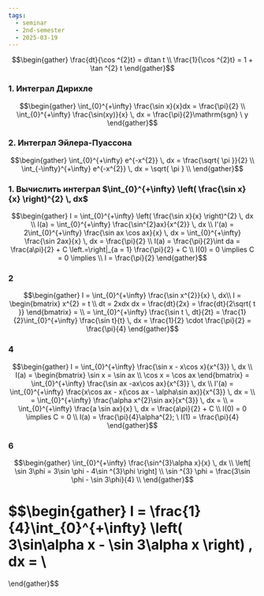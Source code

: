 ```yaml
---
tags:
  - seminar
  - 2nd-semester
  - 2025-03-19
---
```


$$\begin{gather}
\frac{dt}{\cos ^{2}t} = d\tan t \\
\frac{1}{\cos ^{2}t} = 1 + \tan ^{2} t
\end{gather}$$

### 1. Интеграл Дирихле


$$\begin{gather}
\int_{0}^{+\infty} \frac{\sin x}{x}dx = \frac{\pi}{2} \\
\int_{0}^{+\infty} \frac{\sin(xy)}{x} \, dx = \frac{\pi}{2}\mathrm{sgn} \ y
\end{gather}$$

### 2. Интеграл Эйлера-Пуассона

$$\begin{gather}
\int_{0}^{+\infty} e^{-x^{2}} \, dx = \frac{\sqrt{ \pi }}{2} \\
\int_{-\infty}^{+\infty} e^{-x^{2}} \, dx = \sqrt{ \pi } \\
\end{gather}$$

### 1. Вычислить интеграл $\int_{0}^{+\infty} \left( \frac{\sin x}{x} \right)^{2} \, dx$

$$\begin{gather}
I = \int_{0}^{+\infty} \left( \frac{\sin x}{x} \right)^{2} \, dx \\
I(a) = \int_{0}^{+\infty} \frac{\sin^{2}ax}{x^{2}} \, dx \\
I'(a) = 2\int_{0}^{+\infty} \frac{\sin ax \cos ax}{x} \, dx = \int_{0}^{+\infty} \frac{\sin 2ax}{x} \, dx = \frac{\pi}{2} \\
I(a) = \frac{\pi}{2}\int da  = \frac{a\pi}{2} + C \left.=\right|_{a = 1} \frac{\pi}{2} + C \\
I(0) = 0 \implies C = 0 \implies \\
I = \frac{\pi}{2}
\end{gather}$$

### 2

$$\begin{gather}
I = \int_{0}^{+\infty} \frac{\sin x^{2}}{x} \, dx\\
I = \begin{bmatrix}
x^{2} = t \\
dt = 2xdx
dx = \frac{dt}{2x} = \frac{dt}{2\sqrt{ t }}
\end{bmatrix} = \\
= \int_{0}^{+\infty} \frac{\sin t \, dt}{2t} = \frac{1}{2}\int_{0}^{+\infty} \frac{\sin t}{t} \, dx = \frac{1}{2} \cdot \frac{\pi}{2} = \frac{\pi}{4}
\end{gather}$$

### 4

$$\begin{gather}
I = \int_{0}^{+\infty} \frac{\sin x - x\cos x}{x^{3}} \, dx  \\
I(a) = \begin{bmatrix}
\sin x = \sin ax \\
\cos x = \cos ax
\end{bmatrix} = \int_{0}^{+\infty} \frac{\sin ax -ax\cos ax}{x^{3}} \, dx \\
I'(a) = \int_{0}^{+\infty} \frac{x\cos ax - x(\cos ax - \alpha\sin ax)}{x^{3}} \, dx = \\
= \int_{0}^{+\infty} \frac{\alpha x^{2}\sin ax}{x^{3}} \, dx = \\
= \int_{0}^{+\infty} \frac{a \sin ax}{x} \, dx = \frac{a\pi}{2} + C \\
I(0) = 0 \implies C = 0 \\
I(a) = \frac{\pi}{4}\alpha^{2}; \ I(1) = \frac{\pi}{4}
\end{gather}$$

### 6

$$\begin{gather}
\int_{0}^{+\infty} \frac{\sin^{3}\alpha x}{x} \, dx  \\
\left[ \sin 3\phi = 3\sin \phi - 4\sin ^{3}\phi \right]  \\
\sin ^{3} \phi = \frac{3\sin \phi - \sin 3\phi}{4} \\
\end{gather}$$

$$\begin{gather}
I = \frac{1}{4}\int_{0}^{+\infty} \left( 3\sin\alpha x - \sin 3\alpha x \right)  \, dx = \\
= 
\end{gather}$$